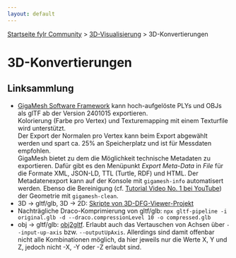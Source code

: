 ```yaml
---
layout: default
---
```


[Startseite fylr Community](/) &gt; [3D-Visualisierung](/3d/) &gt; 3D-Konvertierungen

# 3D-Konvertierungen

## Linksammlung
 * [GigaMesh Software Framework](https://gigamesh.eu) kann hoch-aufgelöste PLYs und OBJs als glTF ab der Version 2401015 exportieren.<br />
   Kolorierung (Farbe pro Vertex) und Texturemapping mit einem Texturfile wird unterstützt.<br />
   Der Export der Normalen pro Vertex kann beim Export abgewählt werden und spart ca. 25% an Speicherplatz und ist für Messdaten empfohlen.<br />
   GigaMesh bietet zu dem die Möglichkeit technische Metadaten zu exportieren. Dafür gibt es den Menüpunkt _Export Meta-Data_ in _File_ für die Formate XML, JSON-LD, TTL (Turtle, RDF) und HTML. Der Metadatenexport kann auf der Konsole mit `gigamesh-info` automatisert werden. Ebenso die Bereinigung (cf. [Tutorial Video No. 1 bei YouTube](https://www.youtube.com/@GigaMeshTutorials/videos)) der Geometrie mit `gigamesh-clean`.
 * 3D → gltf/glb, 3D → 2D: [Skripte von 3D-DFG-Viewer-Projekt](https://github.com/thedworak/dfg_3dviewer/tree/main/scripts)
 * Nachträgliche Draco-Komprimierung von gltf/glb: `npx gltf-pipeline -i original.glb -d --draco.compressionLevel 10 -o compressed.glb`
 * obj → gltf/glb: [obj2gltf](https://github.com/CesiumGS/obj2gltf). Erlaubt auch das Vertauschen von Achsen über `--input-up-axis` bzw. `--outputUpAxis`. Allerdings sind damit offenbar nicht alle Kombinationen möglich, da hier jeweils nur die Werte X, Y und Z, jedoch nicht -X, -Y oder -Z erlaubt sind.
